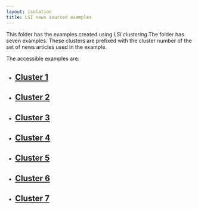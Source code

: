```yaml
---
layout: isolation
title: LSI news sourced examples
---
```


This folder has the examples created using *LSI clustering*.The folder has seven examples. These clusters are prefixed with the cluster number of the set of news articles used in the example. 

The accessible examples are:
* <h2><a href="8_cluster1.html">Cluster 1</a></h2>
* <h2><a href="8_cluster2.html">Cluster 2</a></h2>
* <h2><a href="8_cluster3.html">Cluster 3</a></h2>
* <h2><a href="8_cluster4.html">Cluster 4</a></h2>
* <h2><a href="8_cluster5.html">Cluster 5</a></h2>
* <h2><a href="8_cluster6.html">Cluster 6</a></h2>
* <h2><a href="8_cluster7.html">Cluster 7</a></h2>
